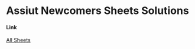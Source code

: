 # Assiut Newcomers Sheets Solutions

#### Link
[All Sheets](https://codeforces.com/group/MWSDmqGsZm/contests)
